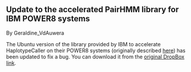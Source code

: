 ## Update to the accelerated PairHMM library for IBM POWER8 systems

By Geraldine_VdAuwera

<p>The Ubuntu version of the library provided by IBM to accelerate HaplotypeCaller on their POWER8 systems (originally described <a rel="nofollow" href="https://www.broadinstitute.org/gatk/blog?id=4833">here</a>) has been updated to fix a bug. You can download it from the <a rel="nofollow" href="https://www.dropbox.com/sh/4ft38q46cvj8xl2/AAC0pNcB6jhPfG9xP8HLvzmKa?dl=0">original DropBox link</a>.</p>
